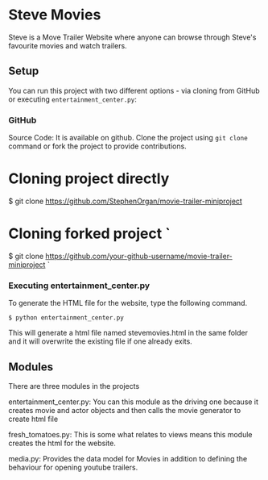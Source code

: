 # Steve Movies

Steve is a Move Trailer Website where anyone can browse through Steve's favourite movies and watch trailers.

## Setup

You can run this project with two different options - via cloning from GitHub or executing `entertainment_center.py`:

### GitHub
Source Code: It is available on github. Clone the project using `git clone` command or fork the project to provide contributions.
   # Cloning project directly 
   $ git clone https://github.com/StephenOrgan/movie-trailer-miniproject 
   # Cloning forked project `
   $ git clone https://github.com/your-github-username/movie-trailer-miniproject `

### Executing entertainment_center.py

To generate the HTML file for the website, type the following command.

` $ python entertainment_center.py `

This will generate a html file named stevemovies.html in the same folder and it will overwrite the existing file if one already exits. 

## Modules

There are three modules in the projects

entertainment_center.py: You can this module as the driving one because it creates movie and actor objects and then calls the movie generator to create html file

fresh_tomatoes.py: This is some what relates to views means this module creates the html for the website.

media.py: Provides the data model for Movies in addition to defining the behaviour for opening youtube trailers.
